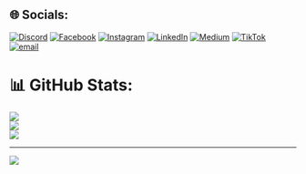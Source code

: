 ## 🌐 Socials:
[![Discord](https://img.shields.io/badge/Discord-%237289DA.svg?logo=discord&logoColor=white)](https://discord.gg/karanveerthakur1122) [![Facebook](https://img.shields.io/badge/Facebook-%231877F2.svg?logo=Facebook&logoColor=white)](https://facebook.com/karanveerthakur1122) [![Instagram](https://img.shields.io/badge/Instagram-%23E4405F.svg?logo=Instagram&logoColor=white)](https://instagram.com/karanveerthakur1122) [![LinkedIn](https://img.shields.io/badge/LinkedIn-%230077B5.svg?logo=linkedin&logoColor=white)](https://linkedin.com/in/karanveerthakur1122) [![Medium](https://img.shields.io/badge/Medium-12100E?logo=medium&logoColor=white)](https://medium.com/@karanveerthakur1122) [![TikTok](https://img.shields.io/badge/TikTok-%23000000.svg?logo=TikTok&logoColor=white)](https://tiktok.com/@karanveerthakur1122) [![email](https://img.shields.io/badge/Email-D14836?logo=gmail&logoColor=white)](mailto:karanveerthakur1122@gmail.com) 


# 📊 GitHub Stats:
![](https://github-readme-stats.vercel.app/api?username=karanveerthakur1122&theme=darcula&hide_border=false&include_all_commits=true&count_private=true)<br/>
![](https://nirzak-streak-stats.vercel.app/?user=karanveerthakur1122&theme=darcula&hide_border=false)<br/>
![](https://github-readme-stats.vercel.app/api/top-langs/?username=karanveerthakur1122&theme=darcula&hide_border=false&include_all_commits=true&count_private=true&layout=compact)

---
[![](https://visitcount.itsvg.in/api?id=karanveerthakur1122&icon=0&color=0)](https://visitcount.itsvg.in)

<!-- Proudly created with GPRM ( https://gprm.itsvg.in ) -->
